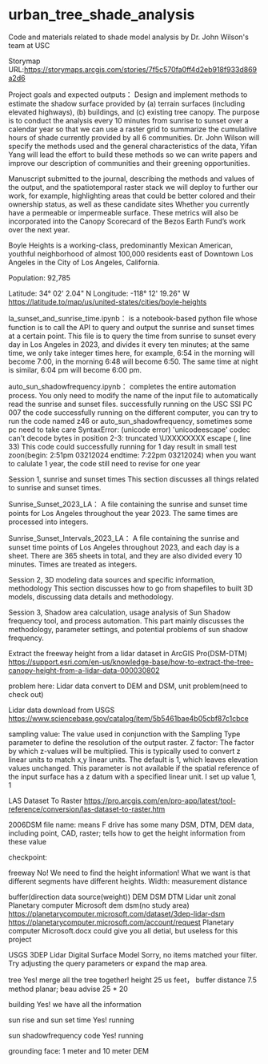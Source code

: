 # urban_tree_shade_analysis

Code and materials related to shade model analysis by Dr. John Wilson's team at USC

Storymap URL:https://storymaps.arcgis.com/stories/7f5c570fa0ff4d2eb918f933d869a2d6

Project goals and expected outputs：
Design and implement methods to estimate the shadow surface provided by (a) terrain surfaces (including elevated highways), (b) buildings, and (c) existing tree canopy. The purpose is to conduct the analysis every 10 minutes from sunrise to sunset over a calendar year so that we can use a raster grid to summarize the cumulative hours of shade currently provided by all 6 communities. Dr. John Wilson will specify the methods used and the general characteristics of the data, Yifan Yang will lead the effort to build these methods so we can write papers and improve our description of communities and their greening opportunities.

Manuscript submitted to the journal, describing the methods and values of the output, and the spatiotemporal raster stack we will deploy to further our work, for example, highlighting areas that could be better colored and their ownership status, as well as these candidate sites Whether you currently have a permeable or impermeable surface. These metrics will also be incorporated into the Canopy Scorecard of the Bezos Earth Fund’s work over the next year.

Boyle Heights is a working-class, predominantly Mexican American, youthful neighborhood of almost 100,000 residents east of Downtown Los Angeles in the City of Los Angeles, California.

Population: 92,785

Latitude: 34° 02' 2.04" N
Longitude: -118° 12' 19.26" W
https://latitude.to/map/us/united-states/cities/boyle-heights


la_sunset_and_sunrise_time.ipynb：
is a notebook-based python file whose function is to call the API to query and output the sunrise and sunset times at a certain point. This file is to query the time from sunrise to sunset every day in Los Angeles in 2023, and divides it every ten minutes; at the same time, we only take integer times here, for example, 6:54 in the morning will become 7:00, in the morning 6:48 will become 6:50. The same time at night is similar, 6:04 pm will become 6:00 pm.



auto_sun_shadowfrequency.ipynb：
completes the entire automation process. You only need to modify the name of the input file to automatically read the sunrise and sunset files. successfully running on the USC SSI PC 007
the code successfully running on the different computer, you can try to run the code named z46 or auto_sun_shadowfrequency, sometimes some pc need to take care SyntaxError: (unicode error) 'unicodeescape' codec can't decode bytes in position 2-3: truncated \UXXXXXXXX escape (<string>, line 33)
This code could successfully running for 1 day result in small test zoon(begin: 2:51pm 03212024 endtime: 7:22pm 03212024) when you want to calulate 1 year, the code still need to revise for one year



Session 1, sunrise and sunset times
This section discusses all things related to sunrise and sunset times.

Sunrise_Sunset_2023_LA：
A file containing the sunrise and sunset time points for Los Angeles throughout the year 2023. The same times are processed into integers.

Sunrise_Sunset_Intervals_2023_LA：
A file containing the sunrise and sunset time points of Los Angeles throughout 2023, and each day is a sheet. There are 365 sheets in total, and they are also divided every 10 minutes. Times are treated as integers.



Session 2, 3D modeling data sources and specific information, methodology
This section discusses how to go from shapefiles to built 3D models, discussing data details and methodology.




Session 3, Shadow area calculation, usage analysis of Sun Shadow frequency tool, and process automation.
This part mainly discusses the methodology, parameter settings, and potential problems of sun shadow frequency.

Extract the freeway height from a lidar dataset in ArcGIS Pro(DSM-DTM)
https://support.esri.com/en-us/knowledge-base/how-to-extract-the-tree-canopy-height-from-a-lidar-data-000030802

problem here: Lidar data convert to DEM and DSM, unit problem(need to check out)

Lidar data download from USGS
https://www.sciencebase.gov/catalog/item/5b5461bae4b05cbf87c1cbce

sampling value:
The value used in conjunction with the Sampling Type parameter to define the resolution of the output raster.
Z factor:
The factor by which z-values will be multiplied. This is typically used to convert z linear units to match x,y linear units. The default is 1, which leaves elevation values unchanged. This parameter is not available if the spatial reference of the input surface has a z datum with a specified linear unit.
I set up value 1, 1

LAS Dataset To Raster
https://pro.arcgis.com/en/pro-app/latest/tool-reference/conversion/las-dataset-to-raster.htm

2006DSM file name: means F drive has some many DSM, DTM, DEM data, including point, CAD, raster; tells how to get the height information from these value


checkpoint:

freeway No! We need to find the height information! What we want is that different segments have different heights. Width: measurement distance

buffer(direction data source(weight))    DEM DSM DTM Lidar unit zonal   Planetary computer Microsoft dem dsm(no study area)
https://planetarycomputer.microsoft.com/dataset/3dep-lidar-dsm
https://planetarycomputer.microsoft.com/account/request
Planetary computer Microsoft.docx could give you all detial, but useless for this project

USGS 3DEP Lidar Digital Surface Model
Sorry, no items matched your filter. Try adjusting the query parameters or expand the map area.


tree Yes! merge all the tree together! height 25 us feet， buffer distance 7.5 method planar; beau advise 25 * 20 

building Yes! we have all the information

sun rise and sun set time Yes! running

sun shadowfrequency code Yes! running

grounding face: 1 meter and 10 meter DEM




